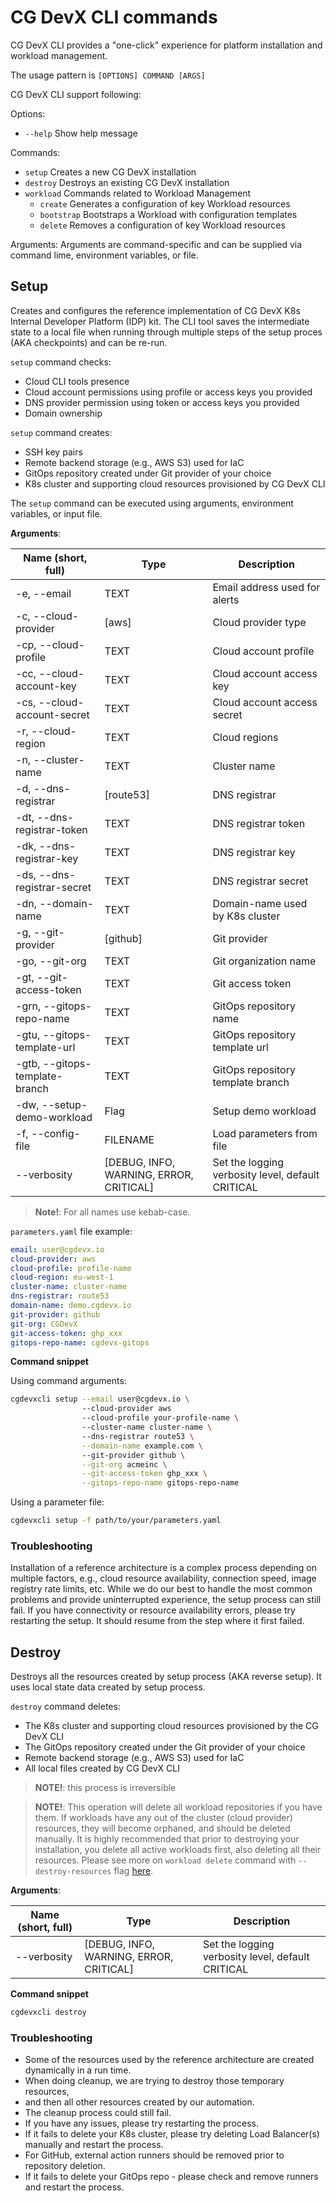 # CG DevX CLI commands

CG DevX CLI provides a "one-click" experience for platform installation and workload management.

The usage pattern is `[OPTIONS] COMMAND [ARGS]`

CG DevX CLI support following:

Options:

- `--help` Show help message

Commands:

- `setup` Creates a new CG DevX installation
- `destroy` Destroys an existing CG DevX installation
- `workload` Commands related to Workload Management
    - `create` Generates a configuration of key Workload resources
    - `bootstrap` Bootstraps a Workload with configuration templates
    - `delete` Removes a configuration of key Workload resources

Arguments:
Arguments are command-specific and can be supplied via command lime, environment variables, or file.

## Setup

Creates and configures the reference implementation of CG DevX K8s Internal Developer Platform (IDP) kit.
The CLI tool saves the intermediate state to a local file when running through multiple steps of the setup proces (AKA
checkpoints) and can be re-run.

`setup` command checks:

- Cloud CLI tools presence
- Cloud account permissions using profile or access keys you provided
- DNS provider permission using token or access keys you provided
- Domain ownership

`setup` command creates:

- SSH key pairs
- Remote backend storage (e.g., AWS S3) used for IaC
- GitOps repository created under Git provider of your choice
- K8s cluster and supporting cloud resources provisioned by CG DevX CLI

The `setup` command can be executed using arguments, environment variables, or input file.

**Arguments**:

| Name (short, full)             | Type                                    | Description                                       |
|--------------------------------|-----------------------------------------|---------------------------------------------------|
| -e, --email                    | TEXT                                    | Email address used for alerts                     |
| -c, --cloud-provider           | [aws]                                   | Cloud provider type                               |
| -cp, --cloud-profile           | TEXT                                    | Cloud account profile                             |
| -cc, --cloud-account-key       | TEXT                                    | Cloud account access key                          |
| -cs, --cloud-account-secret    | TEXT                                    | Cloud account access secret                       |
| -r, --cloud-region             | TEXT                                    | Cloud regions                                     |
| -n, --cluster-name             | TEXT                                    | Cluster name                                      |
| -d, --dns-registrar            | [route53]                               | DNS registrar                                     |
| -dt, --dns-registrar-token     | TEXT                                    | DNS registrar token                               |
| -dk, --dns-registrar-key       | TEXT                                    | DNS registrar key                                 |
| -ds, --dns-registrar-secret    | TEXT                                    | DNS registrar secret                              |
| -dn, --domain-name             | TEXT                                    | Domain-name used by K8s cluster                   |
| -g, --git-provider             | [github]                                | Git provider                                      |
| -go, --git-org                 | TEXT                                    | Git organization name                             |
| -gt, --git-access-token        | TEXT                                    | Git access token                                  |
| -grn, --gitops-repo-name       | TEXT                                    | GitOps repository name                            |
| -gtu, --gitops-template-url    | TEXT                                    | GitOps repository template url                    |
| -gtb, --gitops-template-branch | TEXT                                    | GitOps repository template branch                 |
| -dw, --setup-demo-workload     | Flag                                    | Setup demo workload                               |
| -f, --config-file              | FILENAME                                | Load parameters from file                         |
| --verbosity                    | [DEBUG, INFO, WARNING, ERROR, CRITICAL] | Set the logging verbosity level, default CRITICAL |

> **Note!**: For all names use kebab-case.

`parameters.yaml` file example:

```yaml
email: user@cgdevx.io
cloud-provider: aws
cloud-profile: profile-name
cloud-region: eu-west-1
cluster-name: cluster-name
dns-registrar: route53
domain-name: demo.cgdevx.io
git-provider: github
git-org: CGDevX
git-access-token: ghp_xxx
gitops-repo-name: cgdevx-gitops
```

**Command snippet**

Using command arguments:

```bash
cgdevxcli setup --email user@cgdevx.io \ 
                --cloud-provider aws 
                --cloud-profile your-profile-name \ 
                --cluster-name cluster-name \ 
                --dns-registrar route53 \
                --domain-name example.com \ 
                --git-provider github \
                --git-org acmeinc \
                --git-access-token ghp_xxx \
                --gitops-repo-name gitops-repo-name
```

Using a parameter file:

```bash
cgdevxcli setup -f path/to/your/parameters.yaml
```

### Troubleshooting

Installation of a reference architecture is a complex process depending on multiple factors, e.g., cloud resource
availability, connection speed, image registry rate limits, etc. While we do our best to handle the most common problems
and provide uninterrupted experience, the setup process can still fail.
If you have connectivity or resource availability errors, please try restarting the
setup.
It should resume from the step where it first failed.

## Destroy

Destroys all the resources created by setup process (AKA reverse setup). It uses local state data created by setup
process.

`destroy` command deletes:

- The K8s cluster and supporting cloud resources provisioned by the CG DevX CLI
- The GitOps repository created under the Git provider of your choice
- Remote backend storage (e.g., AWS S3) used for IaC
- All local files created by CG DevX CLI

> **NOTE!**: this process is irreversible

> **NOTE!**: This operation will delete all workload repositories if you have them.
> If workloads have any out of the cluster (cloud provider) resources, they will become orphaned,
> and should be deleted manually.
> It is highly recommended that prior to destroying your installation, you delete all active workloads first, also
> deleting all
> their resources.
> Please see more on `workload delete` command with `--destroy-resources`
> flag [here](../workload_management/cli_commands.md#delete).


**Arguments**:

| Name (short, full) | Type                                    | Description                                       |
|--------------------|-----------------------------------------|---------------------------------------------------|
| --verbosity        | [DEBUG, INFO, WARNING, ERROR, CRITICAL] | Set the logging verbosity level, default CRITICAL |

**Command snippet**

```bash
cgdevxcli destroy
```

### Troubleshooting

- Some of the resources used by the reference architecture are created dynamically in a run time.
- When doing cleanup, we are trying to destroy those temporary resources,
- and then all other resources created by our automation.
- The cleanup process could still fail.
- If you have any issues, please try restarting the process.
- If it fails to delete your K8s cluster, please try deleting Load Balancer(s) manually and restart the process.
- For GitHub, external action runners should be removed prior to repository deletion.
- If it fails to delete your GitOps repo - please check and remove runners and restart the process.
